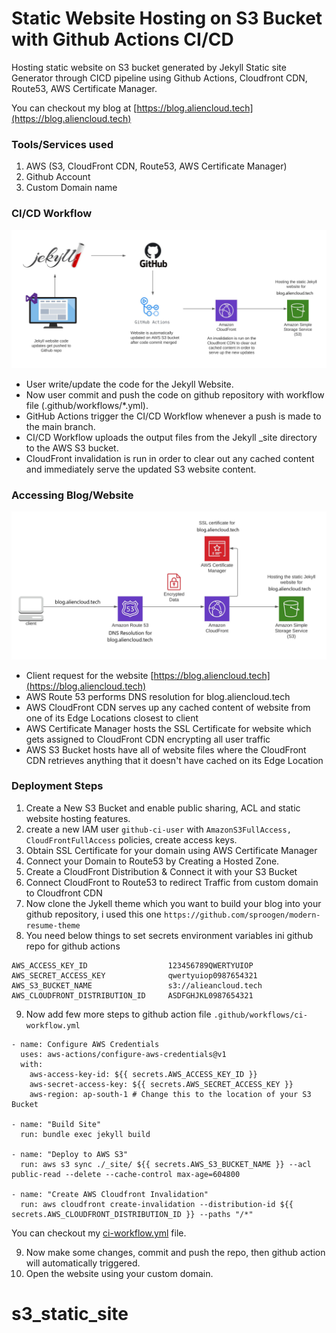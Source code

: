 # Static Website Hosting on S3 Bucket with Github Actions CI/CD

Hosting static website on S3 bucket generated by Jekyll Static site Generator through CICD pipeline using Github Actions, Cloudfront CDN, Route53, AWS Certificate Manager.  

You can checkout my blog at [https://blog.aliencloud.tech](https://blog.aliencloud.tech)   

### Tools/Services used   

1. AWS (S3, CloudFront CDN, Route53, AWS Certificate Manager)  
2. Github Account 
3. Custom Domain name  

### CI/CD Workflow    

![](img/img1.jpg)   

* User write/update the code for the Jekyll Website.  
* Now user commit and push the code on github repository with workflow file (.github/workflows/*.yml).   
* GitHub Actions trigger the CI/CD Workflow whenever a push is made to the main branch.   
* CI/CD Workflow uploads the output files from the Jekyll _site directory to the AWS S3 bucket.  
* CloudFront invalidation is run in order to clear out any cached content and immediately serve the updated S3 website content.   


### Accessing Blog/Website    

![](img/img2.jpg)    

* Client request for the website [https://blog.aliencloud.tech](https://blog.aliencloud.tech)      
* AWS Route 53 performs DNS resolution for blog.aliencloud.tech   
* AWS CloudFront CDN serves up any cached content of website from one of its Edge Locations closest to client   
* AWS Certificate Manager hosts the SSL Certificate for website which gets assigned to CloudFront CDN encrypting all user traffic   
* AWS S3 Bucket hosts have all of  website files where the CloudFront CDN retrieves anything that it doesn't have cached on its Edge Location     


### Deployment Steps   

1. Create a New S3 Bucket and enable public sharing, ACL and static website hosting features.    
2. create a new IAM user `github-ci-user` with `AmazonS3FullAccess, CloudFrontFullAccess` policies, create access keys. 
3. Obtain SSL Certificate for your domain using AWS Certificate Manager   
4. Connect your Domain to Route53 by Creating a Hosted Zone.
5. Create a CloudFront Distribution & Connect it with your S3 Bucket
6. Connect CloudFront to Route53 to redirect Traffic from custom domain to Cloudfront CDN
7. Now clone the Jykell theme which you want to build your blog into your github repository, i used this one `https://github.com/sproogen/modern-resume-theme`    
8. You need below things to set secrets environment variables ini github repo for github actions     

```
AWS_ACCESS_KEY_ID                  123456789QWERTYUIOP
AWS_SECRET_ACCESS_KEY              qwertyuiop0987654321
AWS_S3_BUCKET_NAME                 s3://alieancloud.tech
AWS_CLOUDFRONT_DISTRIBUTION_ID     ASDFGHJKL0987654321
```  

9. Now add few more steps to github action file `.github/workflows/ci-workflow.yml`  

```
- name: Configure AWS Credentials
  uses: aws-actions/configure-aws-credentials@v1
  with:
    aws-access-key-id: ${{ secrets.AWS_ACCESS_KEY_ID }}
    aws-secret-access-key: ${{ secrets.AWS_SECRET_ACCESS_KEY }}
    aws-region: ap-south-1 # Change this to the location of your S3 Bucket    

- name: "Build Site"
  run: bundle exec jekyll build

- name: "Deploy to AWS S3"
  run: aws s3 sync ./_site/ ${{ secrets.AWS_S3_BUCKET_NAME }} --acl public-read --delete --cache-control max-age=604800

- name: "Create AWS Cloudfront Invalidation"
  run: aws cloudfront create-invalidation --distribution-id ${{ secrets.AWS_CLOUDFRONT_DISTRIBUTION_ID }} --paths "/*"
```   

You can checkout my [ci-workflow.yml](https://github.com/Ajaytekam/modern-resume-theme/blob/master/.github/workflows/ci-workflow.yml) file.     

9. Now make some changes, commit and push the repo, then github action will automatically triggered. 
10. Open the website using your custom domain.  

# s3_static_site
